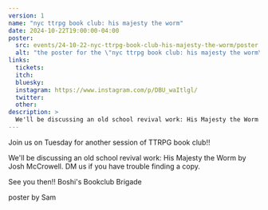 ```yaml
---
version: 1
name: "nyc ttrpg book club: his majesty the worm"
date: 2024-10-22T19:00:00-04:00
poster:
  src: events/24-10-22-nyc-ttrpg-book-club-his-majesty-the-worm/poster.png
  alt: "the poster for the \"nyc ttrpg book club: his majesty the worm\" event"
links:
  tickets:
  itch:
  bluesky:
  instagram: https://www.instagram.com/p/DBU_waItlgl/
  twitter:
  other:
description: >
  We'll be discussing an old school revival work: His Majesty the Worm by Josh McCrowell.
---
```

Join us on Tuesday for another session of TTRPG book club!!

We'll be discussing an old school revival work: His Majesty the Worm by Josh McCrowell. DM us if you have trouble finding a copy.

See you then!!
Boshi's Bookclub Brigade

poster by Sam